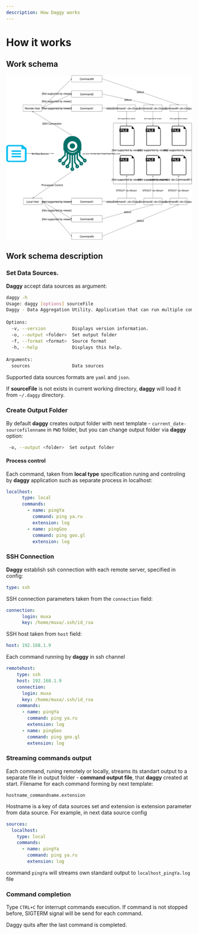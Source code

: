 ```yaml
---
description: How Daggy works
---
```


# How it works

## Work schema

![Daggy work schema](.gitbook/assets/daggy-scheme.svg)

## Work schema description

### **Set Data Sources.** 

**Daggy** accept data sources as argument:

```bash
daggy -h
Usage: daggy [options] sourceFile
Daggy - Data Aggregation Utility. Application that can run multiple commands on remote servers simultaneously and save output locally.

Options:
  -v, --version          Displays version information.
  -o, --output <folder>  Set output folder
  -f, --format <format>  Source format
  -h, --help             Displays this help.

Arguments:
  sources                Data sources
```

Supported data sources formats are `yaml` and `json`.

If **sourceFile** is not exists in current working directory, **daggy** will load it from `~/.daggy` directory.

### Create Output Folder

By default **daggy** creates output folder with next template - `current_date-sourcefilenname` in `PWD` folder, but you can change output folder via **daggy** option:

```bash
 -o, --output <folder>  Set output folder
```

#### Process control

Each command, taken from **local type** specification runing and controling by **daggy** application such as separate process in localhost:

```yaml
localhost:
      type: local
      commands:
        - name: pingYa
          command: ping ya.ru
          extension: log
        - name: pingGoo
          command: ping goo.gl
          extension: log
```

### SSH Connection

**Daggy** establish ssh connection with each remote server, specified in config:

```yaml
type: ssh
```

SSH connection parameters taken from the `connection` field:

```yaml
connection:
      login: muxa
      key: /home/muxa/.ssh/id_rsa
```

SSH host taken from `host` field:

```yaml
host: 192.168.1.9
```

Each command running by **daggy** in ssh channel

```yaml
remotehost:
    type: ssh
    host: 192.168.1.9
    connection:
      login: muxa
      key: /home/muxa/.ssh/id_rsa
    commands:
      - name: pingYa
        command: ping ya.ru
        extension: log
      - name: pingGoo
        command: ping goo.gl
        extension: log
```

### Streaming commands output

Each command, runing remotely or locally, streams its standart output to a separate file in output folder - **command output file**, that **daggy** created at start. Filename for each command forming by next template:

```text
hostname_commandname.extension
```

Hostname is a key of data sources set and extension is extension parameter from data source. For example, in next data source config

```yaml
sources:
  localhost:
    type: local
    commands:
      - name: pingYa
        command: ping ya.ru
        extension: log
```

command `pingYa` will streams own standard output to `localhost_pingYa.log` file

### Command completion

Type `CTRL+C` for interrupt commands execution. If command is not stopped before, SIGTERM signal will be send for each command. 

Daggy quits after the last command is completed.

